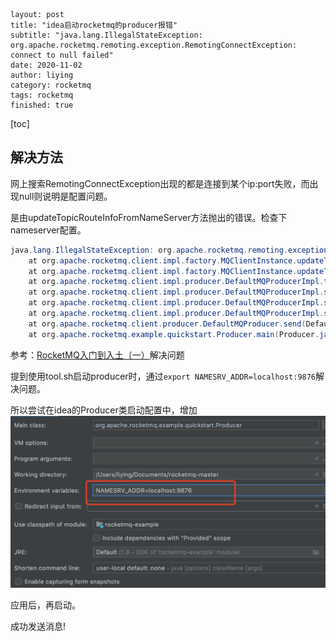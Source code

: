 ```
layout: post
title: "idea启动rocketmq的producer报错"
subtitle: "java.lang.IllegalStateException: org.apache.rocketmq.remoting.exception.RemotingConnectException: connect to null failed"
date: 2020-11-02
author: liying
category: rocketmq
tags: rocketmq
finished: true
```

[toc]

## 解决方法

网上搜索RemotingConnectException出现的都是连接到某个ip:port失败，而出现null则说明是配置问题。

是由updateTopicRouteInfoFromNameServer方法抛出的错误。检查下nameserver配置。

```java
java.lang.IllegalStateException: org.apache.rocketmq.remoting.exception.RemotingConnectException: connect to null failed
	at org.apache.rocketmq.client.impl.factory.MQClientInstance.updateTopicRouteInfoFromNameServer(MQClientInstance.java:679)
	at org.apache.rocketmq.client.impl.factory.MQClientInstance.updateTopicRouteInfoFromNameServer(MQClientInstance.java:509)
	at org.apache.rocketmq.client.impl.producer.DefaultMQProducerImpl.tryToFindTopicPublishInfo(DefaultMQProducerImpl.java:693)
	at org.apache.rocketmq.client.impl.producer.DefaultMQProducerImpl.sendDefaultImpl(DefaultMQProducerImpl.java:557)
	at org.apache.rocketmq.client.impl.producer.DefaultMQProducerImpl.send(DefaultMQProducerImpl.java:1343)
	at org.apache.rocketmq.client.impl.producer.DefaultMQProducerImpl.send(DefaultMQProducerImpl.java:1289)
	at org.apache.rocketmq.client.producer.DefaultMQProducer.send(DefaultMQProducer.java:325)
	at org.apache.rocketmq.example.quickstart.Producer.main(Producer.java:67)
```

参考：[RocketMQ入门到入土（一）](https://www.lagou.com/lgeduarticle/138953.html )解决问题

提到使用tool.sh启动producer时，通过`export NAMESRV_ADDR=localhost:9876`解决问题。

所以尝试在idea的Producer类启动配置中，增加![image-20201102115105358](../img/mq-producer-conf.png)

应用后，再启动。

成功发送消息!